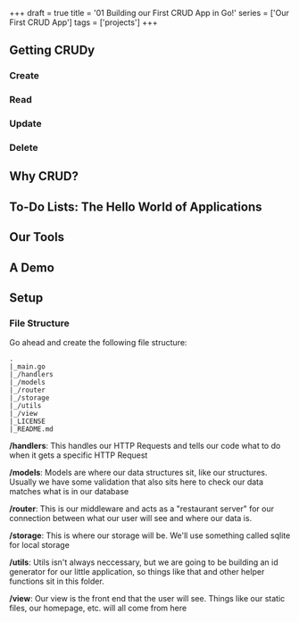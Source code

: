 +++
draft = true
title = '01 Building our First CRUD App in Go!'
series = ['Our First CRUD App']
tags = ['projects']
+++

## Getting CRUDy

### Create

### Read

### Update

### Delete

## Why CRUD?

## To-Do Lists: The Hello World of Applications

## Our Tools

## A Demo

## Setup

### File Structure

Go ahead and create the following file structure:

```
.
|_main.go
|_/handlers
|_/models
|_/router
|_/storage
|_/utils
|_/view
|_LICENSE
|_README.md
```



**/handlers**: This handles our HTTP Requests and tells our code what to do when it gets a specific HTTP Request

**/models**: Models are where our data structures sit, like our structures. Usually we have some validation that also sits here to check our data matches what is in our database

**/router**: This is our middleware and acts as a "restaurant server" for our connection between what our user will see and where our data is.

**/storage**: This is where our storage will be. We'll use something called sqlite for local storage

**/utils**: Utils isn't always neccessary, but we are going to be building an id generator for our little application, so things like that and other helper functions sit in this folder.

**/view**: Our view is the front end that the user will see. Things like our static files, our homepage, etc. will all come from here


